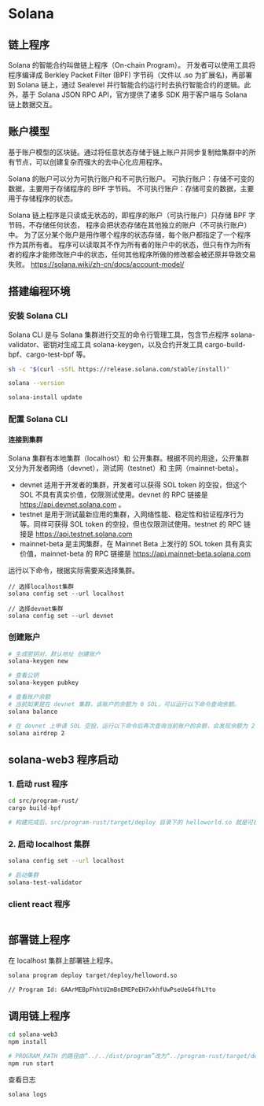 # Solana

## 链上程序

Solana 的智能合约叫做链上程序（On-chain Program）。
开发者可以使用工具将程序编译成 Berkley Packet Filter (BPF) 字节码（文件以 .so 为扩展名)，再部署到 Solana 链上，通过 Sealevel 并行智能合约运行时去执行智能合约的逻辑。此外，基于 Solana JSON RPC API，官方提供了诸多 SDK 用于客户端与 Solana 链上数据交互。


## 账户模型

基于账户模型的区块链。通过将任意状态存储于链上账户并同步复制给集群中的所有节点，可以创建复杂而强大的去中心化应用程序。

Solana 的账户可以分为可执行账户和不可执行账户。
可执行账户：存储不可变的数据，主要用于存储程序的 BPF 字节码。
不可执行账户：存储可变的数据，主要用于存储程序的状态。

Solana 链上程序是只读或无状态的，即程序的账户（可执行账户）只存储 BPF 字节码，不存储任何状态，
程序会把状态存储在其他独立的账户（不可执行账户）中。
为了区分某个账户是用作哪个程序的状态存储，每个账户都指定了一个程序作为其所有者。
程序可以读取其不作为所有者的账户中的状态，但只有作为所有者的程序才能修改账户中的状态，任何其他程序所做的修改都会被还原并导致交易失败。
https://solana.wiki/zh-cn/docs/account-model/

## 搭建编程环境

### 安装 Solana CLI

Solana CLI 是与 Solana 集群进行交互的命令行管理工具，包含节点程序 solana-validator、密钥对生成工具 solana-keygen，以及合约开发工具 cargo-build-bpf、cargo-test-bpf 等。

```sh
sh -c "$(curl -sSfL https://release.solana.com/stable/install)"

solana --version

solana-install update
```

### 配置 Solana CLI

#### 连接到集群

Solana 集群有本地集群（localhost）和 公开集群。根据不同的用途，公开集群又分为开发者网络（devnet），测试网（testnet）和 主网（mainnet-beta）。

- devnet 适用于开发者的集群，开发者可以获得 SOL token 的空投，但这个 SOL 不具有真实价值，仅限测试使用。devnet 的 RPC 链接是 https://api.devnet.solana.com 。
- testnet 是用于测试最新应用的集群，入网络性能、稳定性和验证程序行为等。同样可获得 SOL token 的空投，但也仅限测试使用。testnet 的 RPC 链接是 https://api.testnet.solana.com
- mainnet-beta 是主网集群，在 Mainnet Beta 上发行的 SOL token 具有真实价值，mainnet-beta 的 RPC 链接是 https://api.mainnet-beta.solana.com

运行以下命令，根据实际需要来选择集群。

```
// 选择localhost集群
solana config set --url localhost

// 选择devnet集群
solana config set --url devnet
```

### 创建账户

```sh
# 生成密钥对，默认地址 创建账户
solana-keygen new

# 查看公钥
solana-keygen pubkey

# 查看账户余额
# 当前如果是在 devnet 集群，该账户的余额为 0 SOL，可以运行以下命令查询余额。
solana balance

# 在 devnet 上申请 SOL 空投，运行以下命令后再次查询当前账户的余额，会发现余额为 2 SOL。
solana airdrop 2

```

## solana-web3 程序启动

### 1. 启动 rust 程序

```sh
cd src/program-rust/
cargo build-bpf

# 构建完成后，src/program-rust/target/deploy 目录下的 helloworld.so 就是可在 Solana 集群部署的链上程序的 BPF 字节码文件。
```

### 2. 启动 localhost 集群

```sh
solana config set --url localhost

# 启动集群
solana-test-validator
```

### client react 程序

```sh

```

## 部署链上程序

在 localhost 集群上部署链上程序。

```sh
solana program deploy target/deploy/helloword.so

// Program Id: 6AArMEBpFhhtU2mBnEMEPeEH7xkhfUwPseUeG4fhLYto
```

## 调用链上程序

```sh
cd solana-web3
npm install

# PROGRAM_PATH 的路径由“../../dist/program”改为“../program-rust/target/deploy”。
npm run start
```

查看日志

```sh
solana logs
```